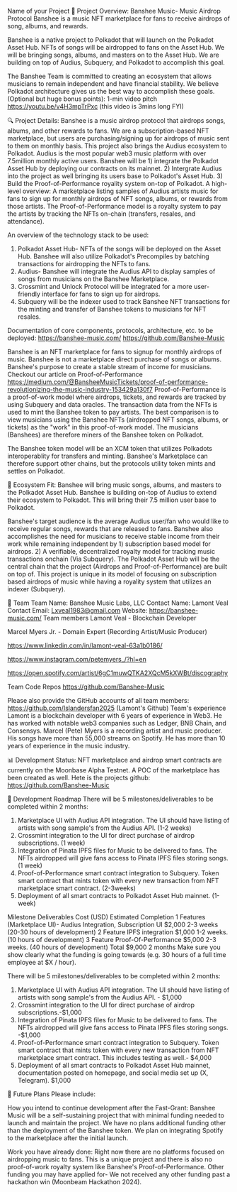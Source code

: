 Name of your Project
🌟 Project Overview:
Banshee Music- Music Airdrop Protocol
Banshee is a music NFT marketplace for fans to receive airdrops of song, albums, and rewards.

Banshee is a native project to Polkadot that will launch on the Polkadot Asset Hub. NFTs of songs will be airdropped to fans on the Asset Hub. We will be bringing songs, albums, and masters on to the Asset Hub. We are building on top of Audius, Subquery, and Polkadot to accomplish this goal.

The Banshee Team is committed to creating an ecosystem that allows musicians to remain independent and have financial stability. We believe Polkadot architecture gives us the best way to accomplish these goals.
(Optional but huge bonus points): 1-min video pitch
https://youtu.be/v4H3mpTrPxc (this video is 3mins long FYI)

🔍 Project Details: 
Banshee is a music airdrop protocol that airdrops songs, albums, and other rewards to fans. We are a subscription-based NFT marketplace, but users are purchasing/signing up for airdrops of music sent to them on monthly basis. This project also brings the Audius ecosystem to Polkadot. Audius is the most popular web3 music platform with over 7.5million monthly active users. Banshee will be 1) integrate the Polkadot Asset Hub by deploying our contracts on its mainnet. 2) Intergrate Audius into the project as well bringing its users base to Polkadot's Asset Hub. 3) Build the Proof-of-Performance royality system on-top of Polkadot. A high-level overview: A marketplace listing samples of Audius artists music for fans to sign up for monthly airdrops of NFT songs, albums, or rewards from those artists. The Proof-of-Performance model is a royalty system to pay the artists by tracking the NFTs on-chain (transfers, resales, and attendance).

An overview of the technology stack to be used: 
1) Polkadot Asset Hub- NFTs of the songs will be deployed on the Asset Hub. Banshee will also utilize Polkadot's Precompiles by batching transactions for airdropping the NFTs to fans.
2) Audius- Banshee will integrate the Audius API to display samples of songs from musicians on the Banshee Marketplace.
3) Crossmint and Unlock Protocol will be integrated for a more user-friendly interface for fans to sign up for airdrops.
4) Subquery will be the indexer used to track Banshee NFT transactions for the minting and transfer of Banshee tokens to musicians for NFT resales.
   
Documentation of core components, protocols, architecture, etc. to be deployed:
https://banshee-music.com/ 
https://github.com/Banshee-Music

Banshee is an NFT marketplace for fans to signup for monthly airdrops of music. Banshee is not a marketplace direct purchase of songs or albums. Banshee's purpose to create a stable stream of income for musicians. Checkout our article on Proof-of-Performance
https://medium.com/@BansheeMusicTickets/proof-of-performance-revolutionizing-the-music-industry-153429a130f7
Proof-of-Performance is a proof-of-work model where airdrops, tickets, and rewards are tracked by using Subquery and data oracles. The transaction data from the NFTs is used to mint the Banshee token to pay artists. The best comparison is to view musicians using the Banshee NFTs (airdropped NFT songs, albums, or tickets) as the "work" in this proof-of-work model. The musicians (Banshees) are therefore miners of the Banshee token on Polkadot. 

The Banshee token model will be an XCM token that utilizes Polkadots interoperablity for transfers and minting. Banshee's Marketplace can therefore support other chains, but the protocols utility token mints and settles on Polkadot.

🧩 Ecosystem Fit: 
Banshee will bring music songs, albums, and masters to the Polkadot Asset Hub. Banshee is building on-top of Audius to extend their ecosystem to Polkadot. This will bring their 7.5 million user base to Polkadot. 

Banshee's target audience is the average Audius user/fan who would like to receive regular songs, rewards that are released to fans. Banshee also accomplishes the need for musicians to receive stable income from their work while remaining independent by 1) subscription based model for airdrops. 2) A verifiable, decentralized royalty model for tracking music transactions onchain (Via Subquery). The Polkadot Asset Hub will be the central chain that the project (Airdrops and Proof-of-Performance) are built on top of.  This project is unique in its model of focusing on subscription based airdrops of music while having a royality system that utilizes an indexer (Subquery).

👥 Team
Team Name: Banshee Music Labs, LLC
Contact Name: Lamont Veal
Contact Email: Lxveal1983@gmail.com
Website: https://banshee-music.com/ 
Team members
Lamont Veal - Blockchain Developer

Marcel Myers Jr. - Domain Expert (Recording Artist/Music Producer)

https://www.linkedin.com/in/lamont-veal-63a1b0186/

https://www.instagram.com/petemyers_/?hl=en

https://open.spotify.com/artist/6gC1muwQTKA2XQcM5kXWBt/discography

Team Code Repos
https://github.com/Banshee-Music

Please also provide the GitHub accounts of all team members:
https://github.com/Islandersfan2025 (Lamont's Github)
Team's experience
Lamont is a blockchain developer with 6 years of experience in Web3. He has worked with notable web3 companies such as Ledger, BNB Chain, and Consensys. 
Marcel (Pete) Myers is a recording artist and music producer. His songs have more than 55,000 streams on Spotify. He has more than 10 years of experience in the music industry.

📊 Development Status: 
NFT marketplace and airdrop smart contracts are currently on the Moonbase Alpha Testnet. A POC of the marketplace has been created as well. Hete is the projects github: https://github.com/Banshee-Music


📅 Development Roadmap
There will be 5 milestones/deliverables to be completed within 2 months:
1) Marketplace UI with Audius API integration. The UI should have listing of artists with song sample's from the Audius API. (1-2 weeks)
2) Crossmint integration to the UI for direct purchase of airdrop subscriptions. (1 week)
3) Integration of Pinata IPFS files for Music to be delivered to fans. The NFTs airdropped will give fans access to Pinata IPFS files storing songs. (1 week)
4) Proof-of-Performance smart contract integration to Subquery. Token smart contract that mints token with every new transaction from NFT marketplace smart contract. (2-3weeks)
5) Deployment of all smart contracts to Polkadot Asset Hub mainnet. (1-week)

Milestone	Deliverables	Cost (USD)	Estimated Completion
1	Features (Marketplace UI)- Audius Integration, Subscription UI	$2,000 2-3 weeks (20-30 hours of development)
2	Feature IPFS integration	$1,000	1-2 weeks. (10 hours of development)
3 Feature Proof-Of-Performance $5,000 2-3 weeks. (40 hours of development)
Total		$9,000	2 months
Make sure you show clearly what the funding is going towards (e.g. 30 hours of a full time employee at $X / hour).

There will be 5 milestones/deliverables to be completed within 2 months:
1) Marketplace UI with Audius API integration. The UI should have listing of artists with song sample's from the Audius API. - $1,000
2) Crossmint integration to the UI for direct purchase of airdrop subscriptions.-$1,000 
3) Integration of Pinata IPFS files for Music to be delivered to fans. The NFTs airdropped will give fans access to Pinata IPFS files storing songs. -$1,000
4) Proof-of-Performance smart contract integration to Subquery. Token smart contract that mints token with every new transaction from NFT marketplace smart contract. This includes testing as well.- $4,000
5) Deployment of all smart contracts to Polkadot Asset Hub mainnet, documentation posted on homepage, and social media set up (X, Telegram). $1,000

🔮 Future Plans
Please include:

How you intend to continue development after the Fast-Grant: 
Banshee Music will be a self-sustaining project that with minimal funding needed to launch and maintain the project. We have no plans additional funding other than the deployment of the Banshee token. We plan on integrating Spotify to the marketplace after the initial launch. 

Work you have already done: 
Right now there are no platforms focused on airdropping music to fans. This is a unique project and there is also no proof-of-work royalty system like Banshee's Proof-of-Performance.
Other funding you may have applied for- We not received any other funding past a hackathon win (Moonbeam Hackathon 2024).

